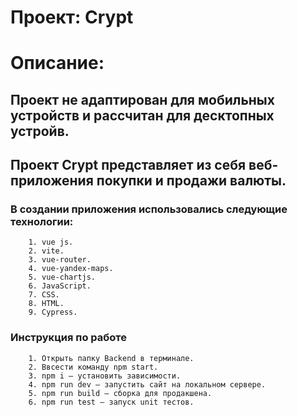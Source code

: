 # Проект: Crypt
# Описание:
## Проект не адаптирован для мобильных устройств и рассчитан для десктопных устройв.
## Проект Crypt представляет из себя веб-приложения покупки и продажи валюты.
### В создании приложения использовались следующие технологии:
        1. vue js.
        2. vite.
        3. vue-router.
        4. vue-yandex-maps.
        5. vue-chartjs.
        6. JavaScript.
        7. CSS.
        8. HTML.
        9. Cypress.

### Инструкция по работе
        1. Открыть папку Backend в терминале.
        2. Ввсести команду npm start.
        3. npm i — установить зависимости.
        4. npm run dev — запустить сайт на локальном сервере.
        5. npm run build — сборка для продакшена.
        6. npm run test — запуск unit тестов.
